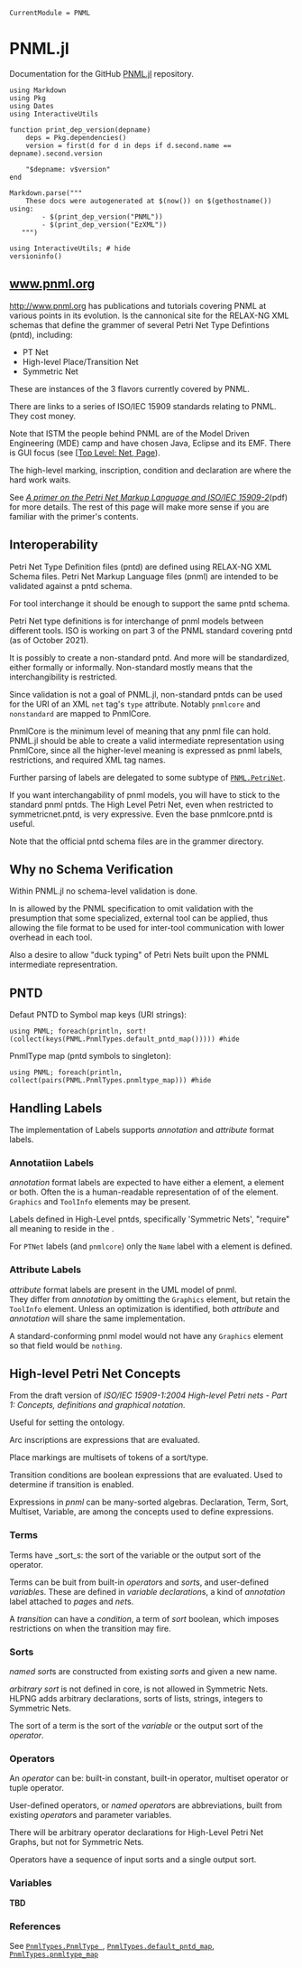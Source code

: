 ```@meta
CurrentModule = PNML
```

# PNML.jl

Documentation for the GitHub 
[PNML.jl](https://github.com/strangehurst/PNML.jl) repository.


```@eval
using Markdown
using Pkg
using Dates
using InteractiveUtils

function print_dep_version(depname)
    deps = Pkg.dependencies()
    version = first(d for d in deps if d.second.name == depname).second.version

    "$depname: v$version"
end

Markdown.parse("""
	These docs were autogenerated at $(now()) on $(gethostname()) using:
        - $(print_dep_version("PNML"))
	    - $(print_dep_version("EzXML"))
   """)
```

```@repl
using InteractiveUtils; # hide
versioninfo()
```

## www.pnml.org

<http://www.pnml.org> has publications and tutorials covering PNML at
various points in its evolution. Is the cannonical site for the
RELAX-NG XML schemas that define the grammer of several Petri Net Type Defintions (pntd),
including:
  - PT Net 
  - High-level Place/Transition Net
  - Symmetric Net

These are instances of the 3 flavors currently covered by PNML.

There are links to a series of ISO/IEC 15909 standards relating to PNML. They cost money.

Note that ISTM the people behind PNML are of the Model Driven Engineering (MDE) camp
and have chosen Java, Eclipse and its EMF. There is GUI focus (see [[Top Level: Net, Page](@ref)).

The high-level marking, inscription, condition and declaration are where the hard work waits.

See [*A primer on the Petri Net Markup Language and ISO/IEC 15909-2*](https://www.pnml.org/papers/pnnl76.pdf)(pdf)
for more details. The rest of this page will make more sense if you are
familiar with the primer's contents.


## Interoperability

Petri Net Type Definition files (pntd) are defined using RELAX-NG XML Schema files.
Petri Net Markup Language files (pnml) are intended to be validated against a pntd schema.

For tool interchange it should be enough to support the same pntd schema.

Petri Net type definitions is for interchange of pnml models between different tools.
ISO is working on part 3 of the PNML standard covering pntd (as of October 2021).

It is possibly to create a non-standard pntd. And more will be standardized, either
formally or informally. Non-standard mostly means that the interchangibility is restricted.

Since validation is not a goal of PNML.jl, non-standard pntds can be used for the
URI of an XML `net` tag's `type` attribute. Notably `pnmlcore` and `nonstandard`
are mapped to PnmlCore.

PnmlCore is the minimum level of meaning that any pnml file can hold.
PNML.jl should be able to create a valid intermediate representation using PnmlCore,
since all the higher-level meaning is expressed as pnml labels, restrictions,
and required XML tag names.

Further parsing of labels are delegated to some subtype of [`PNML.PetriNet`](@ref).

If you want interchangability of pnml models, you will have to stick to
the standard pnml pntds. The High Level Petri Net, even when restricted to
symmetricnet.pntd, is very expressive. Even the base pnmlcore.pntd is useful.

Note that the official pntd schema files are in the grammer directory.

## Why no Schema Verification

Within PNML.jl no schema-level validation is done.

In is allowed by the PNML specification to omit validation with the presumption that
some specialized, external tool can be applied, thus allowing the file format to be
used for inter-tool communication with lower overhead in each tool.

Also a desire to allow "duck typing" of Petri Nets built upon the
PNML intermediate representration.

## PNTD

Defaut PNTD to Symbol map keys (URI strings):
```@example
using PNML; foreach(println, sort!(collect(keys(PNML.PnmlTypes.default_pntd_map())))) #hide
```

PnmlType map (pntd symbols to singleton):
```@example
using PNML; foreach(println, collect(pairs(PNML.PnmlTypes.pnmltype_map))) #hide
```


## Handling Labels

The implementation of Labels supports _annotation_ and _attribute_ format labels.

### Annotatiion Labels

_annotation_ format labels are expected to have either a <text> element, 
a <structure> element or both. Often the <text> is a human-readable representation
of of the <structure> element. `Graphics` and `ToolInfo` elements may be present.

Labels defined in High-Level pntds, specifically 'Symmetric Nets',
"require" all meaning to reside in the <structure>.

For `PTNet` labels (and `pnmlcore`) only the `Name` label with a <etxt> element is defined. 

### Attribute Labels

_attribute_ format labels are present in the UML model of pnml.  
They differ from _annotation_ by omitting the `Graphics` element, 
but retain the `ToolInfo` element. Unless an optimization is identified,
both _attribute_ and _annotation_ will share the same implementation.

A standard-conforming pnml model would not have any `Graphics` element 
so that field would be `nothing`.

## High-level Petri Net Concepts

From the draft version of _ISO/IEC 15909-1:2004 High-level Petri nets -
Part 1: Concepts, definitions and graphical notation._

Useful for setting the ontology.

Arc inscriptions are expressions that are evaluated.

Place markings are multisets of tokens of a sort/type.

Transition conditions are boolean expressions that are evaluated. 
Used to determine if transition is enabled. 

Expressions in _pnml_ can be many-sorted algebras.
Declaration, Term, Sort, Multiset, Variable, are among the concepts
used to define expressions.


### Terms

Terms have _sort_s: the sort of the variable or the output sort of the operator.

Terms can be buit from built-in *operator*s and *sort*s, and user-defined *variable*s.
These are defined in *variable declaration*s, a kind of
*annotation* label attached to *page*s and *net*s.

A *transition* can have a *condition*, a term of *sort* boolean,
which imposes restrictions on when the transition may fire.

### Sorts

*named sort*s are constructed from existing *sort*s and given a new name.

*arbitrary sort* is not defined in core, is not allowed in Symmetric Nets.
HLPNG adds arbitrary declarations, sorts of lists, strings, integers to Symmetric Nets.

The sort of a term is the sort of the *variable* or the output sort of the *operator*.

### Operators

An *operator* can be:
built-in constant, built-in operator, multiset operator or tuple operator.

User-defined operators, or *named operator*s are abbreviations, built from
existing *operator*s and parameter variables.

There will be arbitrary operator declarations for High-Level Petri Net Graphs,
but not for Symmetric Nets.

Operators have a sequence of input sorts and a single output sort.

### Variables

__TBD__

### References

See [`PnmlTypes.PnmlType `](@ref),
[`PnmlTypes.default_pntd_map`](@ref),
[`PnmlTypes.pnmltype_map`](@ref)
